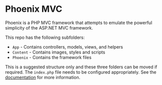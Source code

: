 # Phoenix MVC

Phoenix is a PHP MVC framework that attempts to emulate the powerful simplicity of the ASP.NET MVC framework.

This repo has the following subfolders:

* `App` - Contains controllers, models, views, and helpers
* `Content` - Contains images, styles and scripts
* `Phoenix` - Contains the framework files

This is a suggested structure only and these three folders can be moved if required. The `index.php` file needs to be configured appropriately. See the [documentation][1] for more information.

[1]: http://logic-and-trick.com/Projects/Phoenix